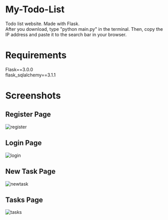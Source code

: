 # My-Todo-List
Todo list website. Made with Flask.\
After you download, type "python main.py" in the terminal. Then, copy the IP address and paste it to the search bar in your browser.

# Requirements
Flask==3.0.0\
flask_sqlalchemy==3.1.1

# Screenshots
## Register Page
![register](https://github.com/B-Akcan/My-Todo-List/assets/108730135/b19b1fb7-f8e1-47db-85de-ededfd530f10)

## Login Page
![login](https://github.com/B-Akcan/My-Todo-List/assets/108730135/505da903-4b42-4641-b345-bb3024a7a51b)

## New Task Page
![newtask](https://github.com/B-Akcan/My-Todo-List/assets/108730135/67074e32-e3bd-46bd-9a59-2de78c271a90)

## Tasks Page
![tasks](https://github.com/B-Akcan/My-Todo-List/assets/108730135/7785e78e-1e75-4da7-989b-5711b7cd5591)


